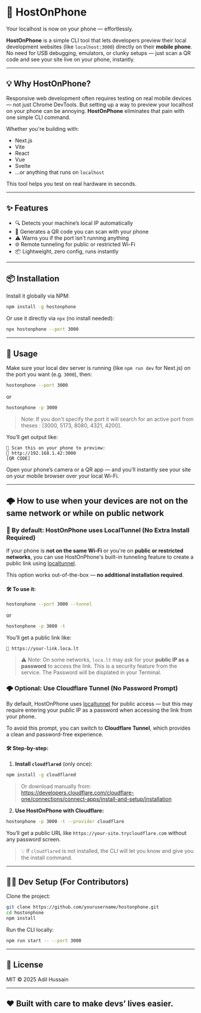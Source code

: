 # 📱 HostOnPhone

Your localhost is now on your phone — effortlessly.

**HostOnPhone** is a simple CLI tool that lets developers preview their local development websites (like `localhost:3000`) directly on their **mobile phone**. No need for USB debugging, emulators, or clunky setups — just scan a QR code and see your site live on your phone, instantly.

---

## 💡 Why HostOnPhone?

Responsive web development often requires testing on real mobile devices — not just Chrome DevTools. But setting up a way to preview your localhost on your phone can be annoying. **HostOnPhone** eliminates that pain with one simple CLI command.

Whether you're building with:
- Next.js
- Vite
- React
- Vue
- Svelte
- ...or anything that runs on `localhost`

This tool helps you test on real hardware in seconds.

---

## ✨ Features

- 🔍 Detects your machine’s local IP automatically
- 📱 Generates a QR code you can scan with your phone
- ⚠️ Warns you if the port isn't running anything
- 🌐 Remote tunneling for public or restricted Wi-Fi
- 📦 Lightweight, zero config, runs instantly

---

## 📦 Installation

Install it globally via NPM:

```bash
npm install -g hostonphone
```

Or use it directly via `npx` (no install needed):

```bash
npx hostonphone --port 3000
```

---

## 🚀 Usage

Make sure your local dev server is running (like `npm run dev` for Next.js) on the port you want (e.g. `3000`), then:

```bash
hostonphone --port 3000
```
or
```bash
hostonphone -p 3000
```

> Note: If you don't specify the port it will search for an active port from theses : [3000, 5173, 8080, 4321, 4200].

You’ll get output like:

```
📱 Scan this on your phone to preview:
🔗 http://192.168.1.42:3000
[QR CODE]
```

Open your phone’s camera or a QR app — and you’ll instantly see your site on your mobile browser over your local Wi-Fi.

---
## 🌩️ How to use when your devices are not on the same network or while on public network

### 🔌 By default: HostOnPhone uses LocalTunnel (No Extra Install Required)

If your phone is **not on the same Wi-Fi** or you're on **public or restricted networks**, you can use HostOnPhone's built-in tunneling feature to create a public link using [localtunnel](https://theboroer.github.io/localtunnel-www/).

This option works out-of-the-box — **no additional installation required**.

#### 🛠️ To use it:

```bash
hostonphone --port 3000 --tunnel
```
or
```bash
hostonphone -p 3000 -t
```

You’ll get a public link like:

```
🔗 https://your-link.loca.lt
```

> ⚠️ Note: On some networks, `loca.lt` may ask for your **public IP as a password** to access the link. This is a security feature from the service. The Password will be displated in your Terminal.

### 🌩️ Optional: Use Cloudflare Tunnel (No Password Prompt)

By default, HostOnPhone uses [localtunnel](https://theboroer.github.io/localtunnel-www/) for public access — but this may require entering your public IP as a password when accessing the link from your phone.

To avoid this prompt, you can switch to **Cloudflare Tunnel**, which provides a clean and password-free experience.

#### 🛠️ Step-by-step:

1. **Install `cloudflared`** (only once):

```bash
npm install -g cloudflared
```

> Or download manually from: https://developers.cloudflare.com/cloudflare-one/connections/connect-apps/install-and-setup/installation

2. **Use HostOnPhone with Cloudflare:**

```bash
hostonphone -p 3000 -t --provider cloudflare
```

You’ll get a public URL like `https://your-site.trycloudflare.com` without any password screen.

> 💡 If `cloudflared` is not installed, the CLI will let you know and give you the install command.

---

## 🧑‍💻 Dev Setup (For Contributors)

Clone the project:

```bash
git clone https://github.com/yourusername/hostonphone.git
cd hostonphone
npm install
```

Run the CLI locally:

```bash
npm run start -- --port 3000
```

---

## 📜 License

MIT © 2025 Adil Hussain

---

## ❤️ Built with care to make devs’ lives easier.
